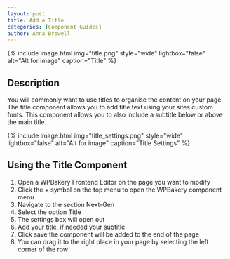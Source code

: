 ```yaml
---
layout: post
title: Add a Title
categories: [Component Guides]
author: Anna Browell
---
```

{% include image.html img="title.png" style="wide" lightbox="false" alt="Alt for image" caption="Title" %}


## Description

You will commonly want to use titles to organise the content on your page. The title component allows you to add title text using your sites custom fonts. This component allows you to also include a subtitle below or above the main title.

{% include image.html img="title_settings.png" style="wide" lightbox="false" alt="Alt for image" caption="Title Settings" %}


## Using the Title Component

1. Open a WPBakery Frontend Editor on the page you want to modify
2. Click the + symbol on the top menu to open the WPBakery component menu
3. Navigate to the section Next-Gen
4. Select the option Title
5. The settings box will open out
6. Add your title, if needed your subtitle
7. Click save the component will be added to the end of the page
8. You can drag it to the right place in your page by selecting the left corner of the row

